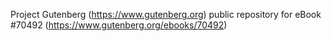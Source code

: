 Project Gutenberg (https://www.gutenberg.org) public repository for eBook #70492 (https://www.gutenberg.org/ebooks/70492)
